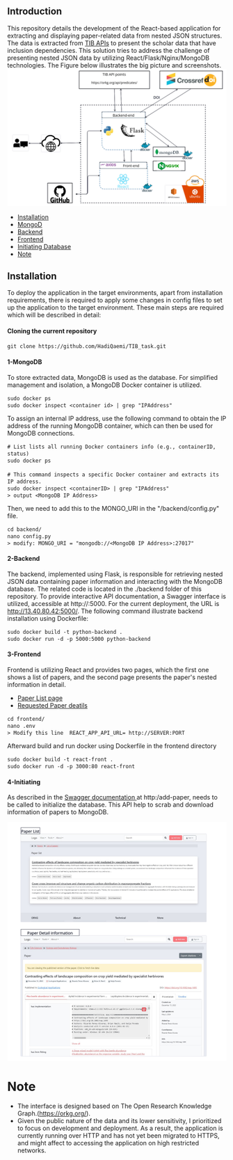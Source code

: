## Introduction
This repository details the development of the React-based application for extracting and displaying paper-related data from nested JSON structures.
The data is extracted from  [TIB APIs](https://orkg.org/api/predicates/) to present the scholar data that have inclusion dependencies.  This solution tries to address the challenge of presenting nested JSON data by utilizing React/Flask/Nginx/MongoDB technologies.  The Figure below illustrates the big picture and screenshots.
![Screenshot](images/screenshot.jpg)
  - [Installation](#installation)
  - [MongoD](#1-mongodb)
  - [Backend](#2-backend)
  - [Frontend](#3-frontend)
  - [Initiating Database](#4-initiating)
- [Note](#note)


## Installation
To deploy the application in the target environments, apart from installation requirements,  there is required to apply some changes in config files to set up the application to the target environment. These main steps are required which will be described in detail:

#### Cloning the current repository

```
git clone https://github.com/HadiQaemi/TIB_task.git
```

#### 1-MongoDB
To store extracted data, MongoDB is used as the database. For simplified management and isolation, a MongoDB Docker container is utilized.
```
sudo docker ps
sudo docker inspect <container id> | grep "IPAddress"
```

To assign an internal IP address, use the following command to obtain the IP address of the running MongoDB container, which can then be used for MongoDB connections.

```
# List lists all running Docker containers info (e.g., containerID, status)
sudo docker ps

# This command inspects a specific Docker container and extracts its IP address.
sudo docker inspect <containerID> | grep "IPAddress"
> output <MongoDB IP Address>
```

Then, we need to add this <MongoDB IP Address> to the MONGO_URI in the "/backend/config.py" file.
```
cd backend/ 
nano config.py
> modify: MONGO_URI = "mongodb://<MongoDB IP Address>:27017"
```


#### 2-Backend

The backend, implemented using Flask, is responsible for retrieving nested JSON data containing paper information and interacting with the MongoDB database. The related code is located in the ./backend folder of this repository. To provide interactive API documentation, a Swagger interface is utilized, accessible at http://<hostname>:5000. For the current deployment, the URL is http://13.40.80.42:5000/. The following command illustrate backend installation using Dockerfile:
```
sudo docker build -t python-backend .
sudo docker run -d -p 5000:5000 python-backend
```
#### 3-Frontend
Frontend is utilizing React and provides two pages, which the first one shows a list of papers, and the second page presents the paper's nested information in detail.
- [Paper List page](http://18.169.190.3:3000)
- [Requested Paper deatils](http://18.169.190.3:3000/paper/R664252/)

```
cd frontend/
nano .env
> Modify this line	REACT_APP_API_URL= http://SERVER:PORT
```
Afterward build and run docker using Dockerfile in the frontend directory
```
sudo docker build -t react-front .
sudo docker run -d -p 3000:80 react-front
```

#### 4-Initiating
 As described in the [Swagger documentation ](http://13.40.80.42:5000) at http:<hostserver>/add-paper, needs to be called to initialize the database.
 This API help to scrab and download information of papers to MongoDB.

![Screenshot](images/pages.jpg)

# Note
- The interface is designed based on The Open Research Knowledge Graph.(https://orkg.org/).
- Given the public nature of the data and its lower sensitivity, I prioritized to focus on development and deployment. As a result, the application is currently running over HTTP and has not yet been migrated to HTTPS, and might affect to accessing the application on high restricted networks.

